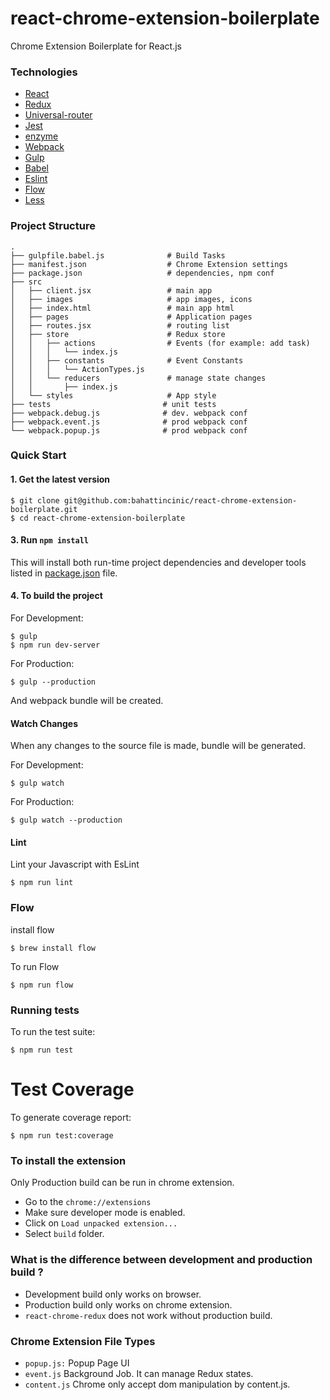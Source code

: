 # react-chrome-extension-boilerplate
Chrome Extension Boilerplate for React.js

### Technologies

- [React](https://facebook.github.io/react/)
- [Redux](http://redux.js.org/)
- [Universal-router](https://github.com/kriasoft/universal-router)
- [Jest](https://facebook.github.io/jest/)
- [enzyme](https://github.com/airbnb/enzyme)
- [Webpack](https://webpack.github.io/)
- [Gulp](http://gulpjs.com/)
- [Babel](https://babeljs.io/)
- [Eslint](http://eslint.org/)
- [Flow](https://flow.org/)
- [Less](http://lesscss.org/)


### Project Structure

```
.
├── gulpfile.babel.js              # Build Tasks
├── manifest.json                  # Chrome Extension settings
├── package.json                   # dependencies, npm conf
├── src
│   ├── client.jsx                 # main app
│   ├── images                     # app images, icons
│   ├── index.html                 # main app html
│   ├── pages                      # Application pages
│   ├── routes.jsx                 # routing list
│   ├── store                      # Redux store
│   │   ├── actions                # Events (for example: add task)
│   │   │   └── index.js
│   │   ├── constants              # Event Constants
│   │   │   └── ActionTypes.js
│   │   └── reducers               # manage state changes
│   │       ├── index.js
│   └── styles                     # App style
├── tests                         # unit tests
├── webpack.debug.js              # dev. webpack conf
├── webpack.event.js              # prod webpack conf
└── webpack.popup.js              # prod webpack conf
```


### Quick Start

#### 1. Get the latest version

```shell
$ git clone git@github.com:bahattincinic/react-chrome-extension-boilerplate.git
$ cd react-chrome-extension-boilerplate
```

#### 3. Run `npm install`

This will install both run-time project dependencies and developer tools listed
in [package.json](./package.json) file.


#### 4. To build the project

For Development:

```shell
$ gulp
$ npm run dev-server
```

For Production:

```shell
$ gulp --production
```

And webpack bundle will be created.


#### Watch Changes

When any changes to the source file is made, bundle will be generated.

For Development:

```shell
$ gulp watch
```

For Production:

```shell
$ gulp watch --production
```

#### Lint

Lint your Javascript with EsLint

```shell
$ npm run lint
```

### Flow

install flow

```shell
$ brew install flow
```

To run Flow

```shell
$ npm run flow
```

### Running tests

To run the test suite:

```shell
$ npm run test
```

# Test Coverage

To generate coverage report:

```shell
$ npm run test:coverage
```


### To install the extension

Only Production build can be run in chrome extension.

- Go to  the `chrome://extensions`
- Make sure developer mode is enabled.
- Click on `Load unpacked extension...`
- Select `build` folder.

### What is the difference between development and production build ?
- Development build only works on browser.
- Production build only works on chrome extension.
- `react-chrome-redux` does not work without production build.


### Chrome Extension File Types

- `popup.js:` Popup Page UI
- `event.js` Background Job. It can manage Redux states.
- `content.js` Chrome only accept dom manipulation by content.js.

